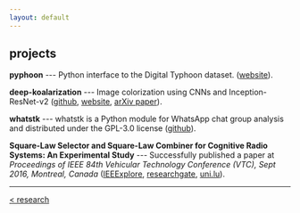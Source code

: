```yaml
---
layout: default
---
```


## projects


**pyphoon** --- Python interface to the Digital Typhoon dataset. ([website](http://lcsrg.me/pyphoon)).

**deep-koalarization** --- Image colorization using CNNs and Inception-ResNet-v2 ([github](https://github.com/baldassarreFe/deep-koalarization), [website](http://lcsrg.me/deep-koalarization), [arXiv paper](https://arxiv.org/abs/1712.03400)).

**whatstk** --- whatstk is a Python module for WhatsApp chat group analysis and distributed under the GPL-3.0 license ([github](https://github.com/lucasrodes/whatstk)).

**Square-Law Selector and Square-Law Combiner for Cognitive Radio Systems: An Experimental Study** --- Successfully published a paper at *Proceedings of IEEE 84th Vehicular Technology Conference (VTC), Sept 2016, Montreal, Canada* ([IEEExplore](http://ieeexplore.ieee.org/document/7881236/?reload=true), [researchgate](https://www.researchgate.net/publication/315468535_Square-Law_Selector_and_Square-Law_Combiner_for_Cognitive_Radio_Systems_An_Experimental_Study), [uni.lu](http://orbilu.uni.lu/handle/10993/29334)).

<hr>

[< research](research.md) <br/>
<a href="{{ site.baseurl }}/index.html"><i class='fa fa-home'></i>
 
